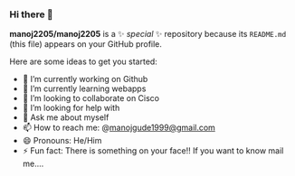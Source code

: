 ### Hi there 👋


**manoj2205/manoj2205** is a ✨ _special_ ✨ repository because its `README.md` (this file) appears on your GitHub profile.

Here are some ideas to get you started:

- 🔭 I’m currently working on Github
- 🌱 I’m currently learning webapps
- 👯 I’m looking to collaborate on Cisco
- 🤔 I’m looking for help with 
- 💬 Ask me about myself
- 📫 How to reach me: @manojgude1999@gmail.com
- 😄 Pronouns: He/Him
- ⚡ Fun fact: There is something on your face!! If you want to know mail me....
